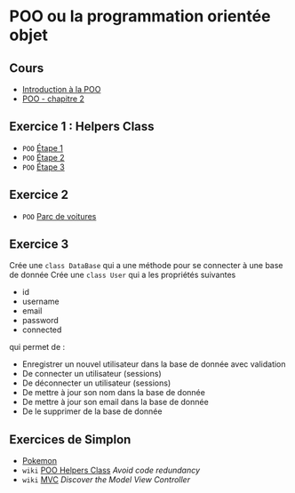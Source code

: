 # POO ou la programmation orientée objet

## Cours

- [Introduction à la POO](https://docs.google.com/presentation/d/15NaUU7pfCL1pHCjdT-iqiAqgFjt_FRUN3RSCQG1EodE/edit?usp=sharing)
- [POO - chapitre 2](https://docs.google.com/presentation/d/13TD29INIBJy9YFh6VDORqE_sJamQ50ltoJWvINsicWk/edit?usp=sharing)

## Exercice 1 : Helpers Class

* `POO` [Étape 1](POO-Helpers-Class-etape-1.md)
* `POO` [Étape 2 ](POO-Helpers-Class-etape-2.md)
* `POO` [Étape 3 ](POO-Helpers-Class-etape-3.md)

## Exercice 2

* `POO` [Parc de voitures](POO-Parc-de-voitures.md)

## Exercice 3

Crée une `class DataBase` qui a une méthode pour se connecter à une base de donnée
Crée une `class User` qui a les propriétés suivantes

- id
- username
- email
- password
- connected

qui permet de :

- Enregistrer un nouvel utilisateur dans la base de donnée avec validation
- De connecter un utilisateur (sessions)
- De déconnecter un utilisateur (sessions)
- De mettre à jour son nom dans la base de donnée
- De mettre à jour son email dans la base de donnée
- De le supprimer de la base de donnée

## Exercices de Simplon

- [Pokemon](exopokemon.md)
- `wiki` [POO Helpers Class](POO-helpersclass.md) *Avoid code redundancy*
- `wiki` [MVC](mvctraining.md) *Discover the Model View Controller*

